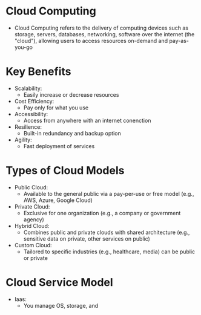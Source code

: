# Cloud Computing
- Cloud Computing refers to the delivery of computing devices such as storage, servers, databases, networking, software over the internet (the "cloud"), allowing users to access resources on-demand and pay-as-you-go

# Key Benefits
- Scalability:
	- Easily increase or decrease resources
- Cost Efficiency:
	- Pay only for what you use
- Accessibility:
	- Access from anywhere with an internet conenction
- Resilience:
	- Built-in redundancy and backup option
- Agility:
	- Fast deployment of services

# Types of Cloud Models
- Public Cloud:
	- Available to the general public via a pay-per-use or free model (e.g., AWS, Azure, Google Cloud)
- Private Cloud:
	- Exclusive for one organization (e.g., a company or government agency)
- Hybrid Cloud:
	- Combines public and private clouds with shared architecture (e.g., sensitive data on private, other services on public)
- Custom Cloud:
	- Tailored to specific industries (e.g., healthcare, media) can be public or private

# Cloud Service Model
- Iaas:
	- You manage OS, storage, and